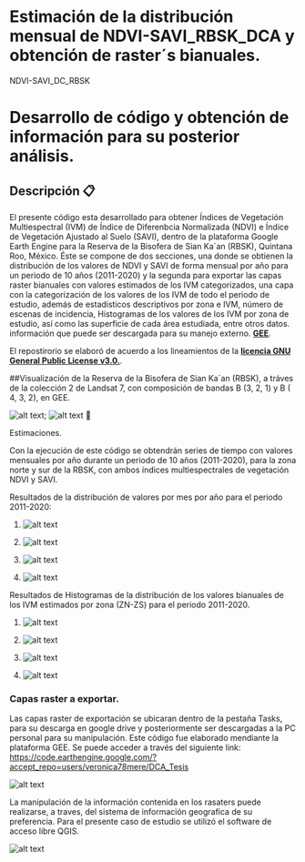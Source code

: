 # Estimación de la distribución mensual de NDVI-SAVI_RBSK_DCA y obtención de raster´s bianuales.
NDVI-SAVI_DC_RBSK
# Desarrollo de código y obtención de información para su posterior análisis.

## Descripción 📋
El presente código esta desarrollado para obtener Índices de Vegetación Multiespectral (IVM) de Índice de Diferenbcia Normalizada (NDVI) e Índice de Vegetación Ajustado al Suelo (SAVI), dentro de la plataforma Google Earth Engine para la Reserva de la Bisofera de Sian Ka´an (RBSK), Quintana Roo, México. Éste se compone de dos secciones, una donde se obtienen la distribución de los valores de NDVI y SAVI de forma mensual por año para un periodo de 10 años (2011-2020) y la segunda para exportar las capas raster bianuales con valores estimados de los IVM categorizados, una capa con la categorización de los valores de los IVM de todo el periodo de estudio, además de estadisticos descriptivos por zona e IVM, número de escenas de incidencia, Histogramas de los valores de los IVM por zona de estudio, así como las superficie de cada área estudiada, entre otros datos. información que puede ser descargada para su manejo externo. [**GEE**](https://developers.google.com/earth-engine/guides/getstarted?hl=en).

El repostirorio se elaboró de acuerdo a los lineamientos de la [**licencia GNU General Public License v3.0.**](https://choosealicense.com/licenses/gpl-3.0/).

##Visualización de la Reserva de la Bisofera de Sian Ka´an (RBSK), a tráves de la colección 2 de Landsat 7, con composición de bandas B (3, 2, 1) y B ( 4, 3, 2), en GEE.

![alt text](https://github.com/demostenesmx/NDVI-SAVI_DCA/blob/main/C02_B_3_2_1_RBSK.JPG);  ![alt text](https://github.com/demostenesmx/NDVI-SAVI_DCA/blob/main/Veg%20(B_4-3-2).jpeg) 📖

Estimaciones.

Con la ejecución de este código se obtendrán series de tiempo con valores mensuales por año durante un periodo de 10 años (2011-2020), para la zona norte y sur de la RBSK, con ambos índices multiespectrales de vegetación NDVI y SAVI.

Resultados de la distribución de valores por mes por año para el periodo 2011-2020:

1. ![alt text](https://github.com/demostenesmx/NDVI-SAVI_DCA/blob/main/NDVI-ZN_01.png)

2. ![alt text](https://github.com/demostenesmx/NDVI-SAVI_DCA/blob/main/NDVI-ZS.png)

3. ![alt text](https://github.com/demostenesmx/NDVI-SAVI_DCA/blob/main/SAVI-ZN.png)

4. ![alt text](https://github.com/demostenesmx/NDVI-SAVI_DCA/blob/main/SAVI-ZS.png)

Resultados de Histogramas de la distribución de los valores bianuales de los IVM estimados por zona (ZN-ZS) para el periodo 2011-2020. 

1. ![alt text](https://github.com/demostenesmx/NDVI-SAVI_DCA/blob/main/NDVI-ZN.png)

2. ![alt text](https://github.com/demostenesmx/NDVI-SAVI_DCA/blob/main/H-NDVI-ZS.png)

3. ![alt text](https://github.com/demostenesmx/NDVI-SAVI_DCA/blob/main/H-SAVI-ZN_02.png)

4. ![alt text](https://github.com/demostenesmx/NDVI-SAVI_DCA/blob/main/H-SAVI-ZS_02.png)

### Capas raster a exportar. 
Las capas raster de exportación se ubicaran dentro de la pestaña Tasks, para su descarga en google drive y posteriormente ser descargadas a la PC personal para su manipulación. Este código fue elaborado mendiante la plataforma GEE. Se puede acceder a través del siguiente link: https://code.earthengine.google.com/?accept_repo=users/veronica78mere/DCA_Tesis

![alt text](https://github.com/demostenesmx/NDVI-SAVI_DCA/blob/main/Raster_Exportación.JPG)

La manipulación de la información contenida en los rasaters puede realizarse, a traves, del sistema de información geografica de su preferencia. Para el presente caso de estudio se utilizó el software de acceso libre QGIS.

![alt text](https://github.com/demostenesmx/NDVI-SAVI_DCA/blob/main/QGis.JPG)

